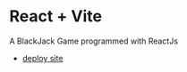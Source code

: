 # React + Vite
A BlackJack Game programmed with ReactJs

- [deploy site](https://guido2288.github.io/BlackjackJs/)

